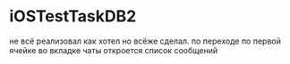 # iOSTestTaskDB2
не всё реализовал как хотел но всёже сделал.
по переходе по первой ячейке во вкладке чаты откроется список сообщений

